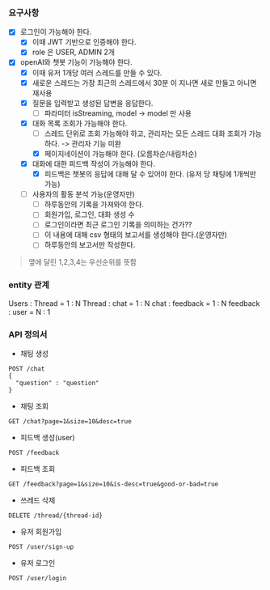 ### 요구사항

- [x] 로그인이 가능해야 한다.
    - [x] 이때 JWT 기반으로 인증해야 한다.
    - [x] role 은 USER, ADMIN 2개
- [x] openAI와 챗봇 기능이 가능해야 한다.
    - [x] 이때 유저 1개당 여러 스레드를 만들 수 있다.
    - [x] 새로운 스레드는 가장 최근의 스레드에서 30분 이 지나면 새로 만들고 아니면 재사용
    - [x] 질문을 입력받고 생성된 답변을 응답한다.
        - [ ] 파라미터 isStreaming, model -> model 만 사용
    - [x] 대화 목록 조회가 가능해야 한다.
        - [ ] 스레드 단위로 조회 가능해야 하고, 관리자는 모든 스레드 대화 조회가 가능하다. -> 관리자 기능 미완
        - [x] 페이지네이션이 가능해야 한다. (오름차순/내림차순)
    - [x] 대화에 대한 피드백 작성이 가능해야 한다.
        - [x] 피드백은 챗봇의 응답에 대해 달 수 있어야 한다. (유저 당 채팅에 1개씩만 가능)
    - [ ] 사용자의 활동 분석 가능(운영자만)
        - [ ] 하루동안의 기록을 가져와야 한다.
        - [ ] 회원가입, 로그인, 대화 생성 수
        - [ ] 로그인이라면 최근 로그인 기록을 의미하는 건가??
        - [ ] 이 내용에 대해 csv 형태의 보고서를 생성해야 한다.(운영자만)
        - [ ] 하루동안의 보고서만 작성한다.

> 옆에 달린 1,2,3,4는 우선순위를 뜻함

### entity 관계

Users : Thread = 1 : N
Thread : chat = 1 : N
chat : feedback = 1 : N
feedback : user = N : 1

### API 정의서

* 채팅 생성

```
POST /chat
{
  "question" : "question"
}
```

* 채팅 조회

```
GET /chat?page=1&size=10&desc=true

```

* 피드백 생성(user)

```
POST /feedback
```

* 피드백 조회

```text
GET /feedback?page=1&size=10&is-desc=true&good-or-bad=true
```

* 쓰레드 삭제

```
DELETE /thread/{thread-id}
```

* 유저 회원가입

```text
POST /user/sign-up
```

* 유저 로그인

```text
POST /user/login
```
